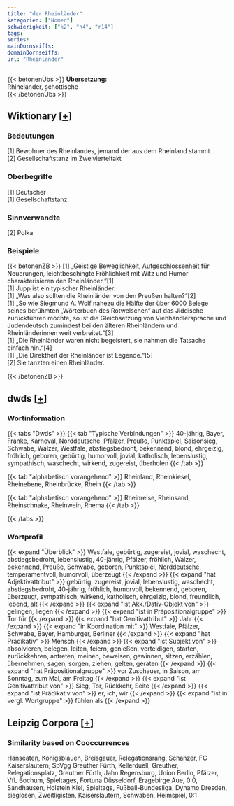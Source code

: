 ```yaml
---
title: "der Rheinländer"
kategorien: ["Nomen"]
schwierigkeit: ["k2", "h4", "r14"]
tags:
series:
mainDornseiffs:
domainDornseiffs:
url: "Rheinländer"
---
```


{{< betonenÜbs >}}
**Übersetzung:**  
Rhinelander, schottische  
{{< /betonenÜbs >}}

## Wiktionary [[+](https://de.wiktionary.org/wiki/Rheinländer)]

### Bedeutungen
[1] Bewohner des Rheinlandes, jemand der aus dem Rheinland stammt  
[2] Gesellschaftstanz im Zweivierteltakt  

### Oberbegriffe
[1] Deutscher  
[1] Gesellschaftstanz  

### Sinnverwandte
[2] Polka  

### Beispiele
{{< betonenZB >}}
[1] „Geistige Beweglichkeit, Aufgeschlossenheit für Neuerungen, leichtbeschingte Fröhlichkeit mit Witz und Humor charakterisieren den Rheinländer.“[1]  
[1] Jupp ist ein typischer Rheinländer.  
[1] „Was also sollten die Rheinländer von den Preußen halten?“[2]  
[1] „So wie Siegmund A. Wolf nahezu die Hälfte der über 6000 Belege seines berühmten „Wörterbuch des Rotwelschen“ auf das Jiddische zurückführen möchte, so ist die Gleichsetzung von Viehhändlersprache und Judendeutsch zumindest bei den älteren Rheinländern und Rheinländerinnen weit verbreitet.“[3]  
[1] „Die Rheinländer waren nicht begeistert, sie nahmen die Tatsache einfach hin.“[4]  
[1] „Die Direktheit der Rheinländer ist Legende.“[5]  
[2] Sie tanzten einen Rheinländer.  

{{< /betonenZB >}}


## dwds [[+](https://www.dwds.de/wb/Rheinländer)]

### Wortinformation
{{< tabs "Dwds" >}}
{{< tab "Typische Verbindungen" >}}
40-jährig, Bayer, Franke, Karneval, Norddeutsche, Pfälzer, Preuße, Punktspiel, Saisonsieg, Schwabe, Walzer, Westfale, abstiegsbedroht, bekennend, blond, ehrgeizig, fröhlich, geboren, gebürtig, humorvoll, jovial, katholisch, lebenslustig, sympathisch, waschecht, wirkend, zugereist, überholen
{{< /tab >}}

{{< tab "alphabetisch vorangehend" >}}
Rheinland, Rheinkiesel, Rheinebene, Rheinbrücke, Rhein
{{< /tab >}}

{{< tab "alphabetisch vorangehend" >}}
Rheinreise, Rheinsand, Rheinschnake, Rheinwein, Rhema
{{< /tab >}}

{{< /tabs >}}

### Wortprofil
{{< expand "Überblick" >}} Westfale, gebürtig, zugereist, jovial, waschecht, abstiegsbedroht, lebenslustig, 40-jährig, Pfälzer, fröhlich, Walzer, bekennend, Preuße, Schwabe, geboren, Punktspiel, Norddeutsche, temperamentvoll, humorvoll, überzeugt {{< /expand >}}
{{< expand "hat Adjektivattribut" >}} gebürtig, zugereist, jovial, lebenslustig, waschecht, abstiegsbedroht, 40-jährig, fröhlich, humorvoll, bekennend, geboren, überzeugt, sympathisch, wirkend, katholisch, ehrgeizig, blond, freundlich, lebend, alt {{< /expand >}}
{{< expand "ist Akk./Dativ-Objekt von" >}} gelingen, liegen {{< /expand >}}
{{< expand "ist in Präpositionalgruppe" >}} Tor für {{< /expand >}}
{{< expand "hat Genitivattribut" >}} Jahr {{< /expand >}}
{{< expand "in Koordination mit" >}} Westfale, Pfälzer, Schwabe, Bayer, Hamburger, Berliner {{< /expand >}}
{{< expand "hat Prädikativ" >}} Mensch {{< /expand >}}
{{< expand "ist Subjekt von" >}} absolvieren, belegen, leiten, feiern, genießen, verteidigen, starten, zurückkehren, antreten, meinen, beweisen, gewinnen, sitzen, erzählen, übernehmen, sagen, sorgen, ziehen, gelten, geraten {{< /expand >}}
{{< expand "hat Präpositionalgruppe" >}} vor Zuschauer, in Saison, am Sonntag, zum Mal, am Freitag {{< /expand >}}
{{< expand "ist Genitivattribut von" >}} Sieg, Tor, Rückkehr, Seite {{< /expand >}}
{{< expand "ist Prädikativ von" >}} er, ich, wir {{< /expand >}}
{{< expand "ist in vergl. Wortgruppe" >}} fühlen als {{< /expand >}}

## Leipzig Corpora [[+](https://corpora.uni-leipzig.de/en/res?word=Rheinländer&corpusId=deu_newscrawl-public_2018)]


### Similarity based on Cooccurrences
Hanseaten, Königsblauen, Breisgauer, Relegationsrang, Schanzer, FC Kaiserslautern, SpVgg Greuther Fürth, Kellerduell, Greuther, Relegationsplatz, Greuther Fürth, Jahn Regensburg, Union Berlin, Pfälzer, VfL Bochum, Spieltages, Fortuna Düsseldorf, Erzgebirge Aue, 0:0, Sandhausen, Holstein Kiel, Spieltags, Fußball-Bundesliga, Dynamo Dresden, sieglosen, Zweitligisten, Kaiserslautern, Schwaben, Heimspiel, 0:1

